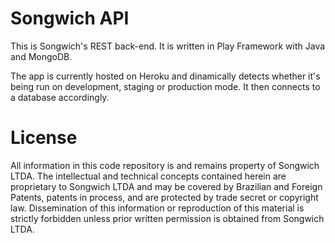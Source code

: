 Songwich API
========================================

This is Songwich's REST back-end. It is written in Play Framework with Java and MongoDB.

The app is currently hosted on Heroku and dinamically detects whether it's being run on development, staging or production mode. It then connects to a database accordingly.


License
========================================

All information in this code repository is and remains property of Songwich LTDA. The intellectual and technical concepts contained herein are proprietary to Songwich LTDA and may be covered by Brazilian and Foreign Patents,
patents in process, and are protected by trade secret or copyright law. Dissemination of this information or reproduction of this material is strictly forbidden unless prior written permission is obtained from Songwich LTDA.

